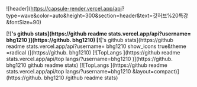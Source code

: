 ![header](https://capsule-render.vercel.app/api?
type=wave&color=auto&height=300&section=header&text=깃허브%20특강&fontSize=90)

[![**'s github stats](https://github readme stats.vercel.app/api?username= bhg1210 )](https://github. bhg1210)
[![**'s github stats](https://github readme stats.vercel.app/api?username= bhg1210 show_icons true&theme =radical )](https://github. bhg1210)
[![TopLangs ](https://github readme stats.vercel.app/api/top langs/?username=bhg1210 )](https://github. bhg1210 github readme stats)
[![TopLangs ](https://github readme stats.vercel.app/api/top langs/?username=bhg1210 &layout=compact)](https://github. bhg1210 /github readme stats)
